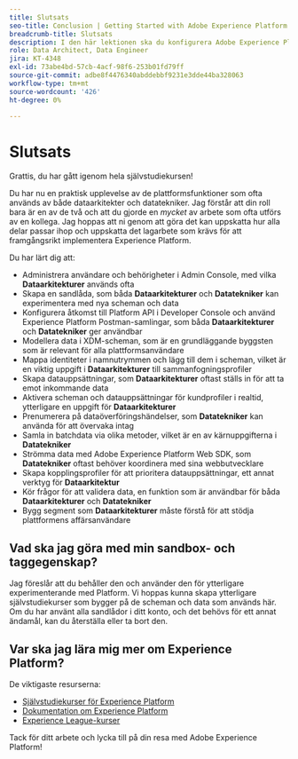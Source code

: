```yaml
---
title: Slutsats
seo-title: Conclusion | Getting Started with Adobe Experience Platform for Data Architects and Data Engineers
breadcrumb-title: Slutsats
description: I den här lektionen ska du konfigurera Adobe Experience Platform användarbehörigheter med Adobe Admin Console.
role: Data Architect, Data Engineer
jira: KT-4348
exl-id: 73abe4bd-57cb-4acf-98f6-253b01fd79ff
source-git-commit: adbe8f4476340abddebbf9231e3dde44ba328063
workflow-type: tm+mt
source-wordcount: '426'
ht-degree: 0%

---
```


# Slutsats

<!--5min-->

Grattis, du har gått igenom hela självstudiekursen!

Du har nu en praktisk upplevelse av de plattformsfunktioner som ofta används av både dataarkitekter och datatekniker. Jag förstår att din roll bara är en av de två och att du gjorde en _mycket_ av arbete som ofta utförs av en kollega. Jag hoppas att ni genom att göra det kan uppskatta hur alla delar passar ihop och uppskatta det lagarbete som krävs för att framgångsrikt implementera Experience Platform.

Du har lärt dig att:

* Administrera användare och behörigheter i Admin Console, med vilka **Dataarkitekturer** används ofta
* Skapa en sandlåda, som båda **Dataarkitekturer** och **Datatekniker** kan experimentera med nya scheman och data
* Konfigurera åtkomst till Platform API i Developer Console och använd Experience Platform Postman-samlingar, som båda **Dataarkitekturer** och **Datatekniker** ger användbar
* Modellera data i XDM-scheman, som är en grundläggande byggsten som är relevant för alla plattformsanvändare
* Mappa identiteter i namnutrymmen och lägg till dem i scheman, vilket är en viktig uppgift i **Dataarkitekturer** till sammanfogningsprofiler
* Skapa datauppsättningar, som **Dataarkitekturer** oftast ställs in för att ta emot inkommande data
* Aktivera scheman och datauppsättningar för kundprofiler i realtid, ytterligare en uppgift för **Dataarkitekturer**
* Prenumerera på dataöverföringshändelser, som **Datatekniker** kan använda för att övervaka intag
* Samla in batchdata via olika metoder, vilket är en av kärnuppgifterna i **Datatekniker**
* Strömma data med Adobe Experience Platform Web SDK, som **Datatekniker** oftast behöver koordinera med sina webbutvecklare
* Skapa kopplingsprofiler för att prioritera datauppsättningar, ett annat verktyg för **Dataarkitektur**
* Kör frågor för att validera data, en funktion som är användbar för båda **Dataarkitekturer** och **Datatekniker**
* Bygg segment som **Dataarkitekturer** måste förstå för att stödja plattformens affärsanvändare



## Vad ska jag göra med min sandbox- och taggegenskap?

Jag föreslår att du behåller den och använder den för ytterligare experimenterande med Platform. Vi hoppas kunna skapa ytterligare självstudiekurser som bygger på de scheman och data som används här. Om du har använt alla sandlådor i ditt konto, och det behövs för ett annat ändamål, kan du återställa eller ta bort den.

## Var ska jag lära mig mer om Experience Platform?

De viktigaste resurserna:

* [Självstudiekurser för Experience Platform](https://experienceleague.adobe.com/docs/platform-learn/tutorials/overview.html)
* [Dokumentation om Experience Platform](https://experienceleague.adobe.com/docs/experience-platform/landing/home.html)
* [Experience League-kurser](https://experienceleague.adobe.com/#dashboard/learning)

Tack för ditt arbete och lycka till på din resa med Adobe Experience Platform!
